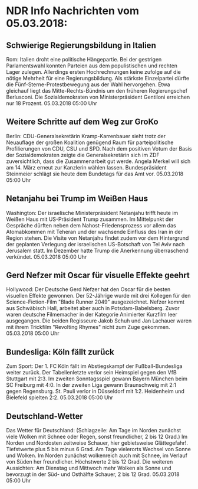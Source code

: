 # NDR Info Nachrichten vom 05.03.2018:


## Schwierige Regierungsbildung in Italien
Rom: Italien droht eine politische Hängepartie. Bei der gestrigen Parlamentswahl konnten Parteien aus dem populistischen und rechten Lager zulegen. Allerdings ersten Hochrechnungen keine zufolge auf die nötige Mehrheit für eine Regierungsbildung. Als stärkste Einzelpartei dürfte die Fünf-Sterne-Protestbewegung aus der Wahl hervorgehen. Etwa gleichauf liegt das Mitte-Rechts-Bündnis um den früheren Regierungschef Berlusconi. Die Sozialdemokraten von Ministerpräsident Gentiloni erreichen nur 18 Prozent. 05.03.2018 05:00 Uhr 

## Weitere Schritte auf dem Weg zur GroKo
Berlin: CDU-Generalsekretärin Kramp-Karrenbauer sieht trotz der Neuauflage der großen Koalition genügend Raum für parteipolitische Profilierungen von CDU, CSU und SPD. Nach dem positiven Votum der Basis der Sozialdemokraten zeigte die Generalsekretärin sich im ZDF zuversichtlich, dass die Zusammenarbeit gut werde. Angela Merkel will sich am 14. März erneut zur Kanzlerin wählen lassen. Bundespräsident Steinmeier schlägt sie heute dem Bundetags für das Amt vor. 05.03.2018 05:00 Uhr 

## Netanjahu bei Trump im Weißen Haus
Washington: Der israelische Ministerpräsident Netanjahu trifft heute im Weißen Haus mit US-Präsident Trump zusammen. Im Mittelpunkt der Gespräche dürften neben dem Nahost-Friedensprozess vor allem das Atomabkommen mit Teheran und der wachsende Einfluss des Iran in der Region stehen. Die Visite von Netanjahu findet zudem vor dem Hintergrund der geplanten Verlegung der israelischen US-Botschaft von Tel Aviv nach Jerusalem statt. Im Dezember hatte Trump die Anerkennung überraschend verkündet. 05.03.2018 05:00 Uhr 

## Gerd Nefzer mit Oscar für visuelle Effekte geehrt
Hollywood: Der Deutsche Gerd Nefzer hat den Oscar für die besten visuellen Effekte gewonnen. Der 52-Jährige wurde mit drei Kollegen für den Science-Fiction-Film "Blade Runner 2049" ausgezeichnet. Nefzer kommt aus Schwäbisch Hall, arbeitet aber auch in Potsdam-Babelsberg. Zuvor waren deutsche Filmemacher in der Kategorie Animierter Kurzfilm leer ausgegangen. Die beiden Regisseure Jakob Schuh und Jan Lachauer waren mit ihrem Trickfilm "Revolting Rhymes" nicht zum Zuge gekommen. 05.03.2018 05:00 Uhr 

## Bundesliga: Köln fällt zurück
Zum Sport: Der 1. FC Köln fällt im Abstiegskampf der Fußball-Bundesliga weiter zurück. Der Tabellenletzte verlor sein Heimspiel gegen den VfB Stuttgart mit 2:3. Im zweiten Sonntagsspiel gewann Bayern München beim SC Freiburg mit 4:0. In der zweiten Liga gewann Braunschweig mit 2:1 gegen Regensburg. St. Pauli verlor in Düsseldorf mit 1:2. Heidenheim und Bielefeld spielten 2:2. 05.03.2018 05:00 Uhr 

## Deutschland-Wetter
Das Wetter für Deutschland:
(Schlagzeile: Am Tage im Norden zunächst viele Wolken mit Schnee oder Regen, sonst freundlicher, 2 bis 12 Grad.) Im Norden und Nordosten zeitweise Schauer, hier gebietsweise Glättegefahr!. Tiefstwerte plus 5 bis minus 6 Grad. Am Tage vielerorts Wechsel von Sonne und Wolken. Im Norden zunächst wolkenreich auch mit Schnee, im Verlauf von Süden her freundlicher. Höchstwerte 2 bis 12 Grad. Die weiteren Aussichten: Am Dienstag und Mittwoch mehr Wolken als Sonne und bevorzugt in der Süd- und Osthälfte Schauer, 2 bis 12 Grad. 05.03.2018 05:00 Uhr 
